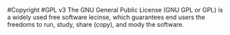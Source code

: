 #Copyright
#GPL v3
The GNU General Public License (GNU GPL or GPL) is a widely used free software lecinse, which guarantees end users the freedoms to run, study, share (copy), and mody the software.